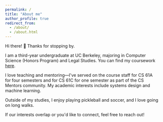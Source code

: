 ```yaml
---
permalink: /
title: "About me"
author_profile: true
redirect_from: 
  - /about/
  - /about.html
---
```


Hi there! 👋 Thanks for stopping by.

I am a third-year undergraduate at UC Berkeley, majoring in Computer Science (Honors Program) and Legal Studies. You can find my coursework [here](https://sultan-muratbek.github.io/markdown/).

I love teaching and mentoring—I've served on the course staff for CS 61A for four semesters and for CS 61C for one semester as part of the CS Mentors community. My academic interests include systems design and machine learning.

Outside of my studies, I enjoy playing pickleball and soccer, and I love going on long walks.

If our interests overlap or you'd like to connect, feel free to reach out!
